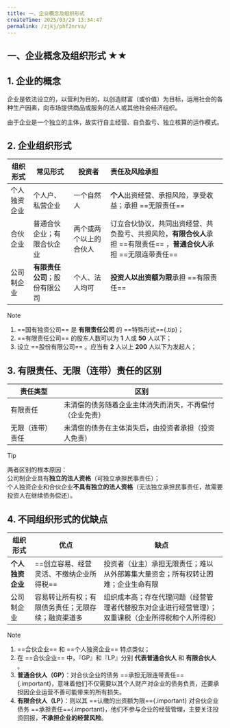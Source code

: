 ```yaml
---
title: 一、企业概念及组织形式
createTime: 2025/03/29 13:34:47
permalink: /zjkj/phf2nrva/
---
```

## 一、企业概念及组织形式 ★★

## 1. 企业的概念

企业是依法设立的，以营利为目的，以创造财富（或价值）为目标，运用社会的各种生产因素，向市场提供商品或服务的法人或其他社会经济组织。

由于企业是一个独立的主体，故实行自主经营、自负盈亏、独立核算的运作模式。

## 2. 企业组织形式

| 组织形式     | 常见形式                       | 投资者                 | 责任及风险承担                                               |
| ------------ | ------------------------------ | ---------------------- | :----------------------------------------------------------- |
| 个人独资企业 | 个人户、私营企业               | 一个自然人             | **个人**出资经营、承担风险，享受收益；承担 ==无限责任==      |
| 合伙企业     | 普通合伙企业；有限合伙企业     | 两个或两个以上的合伙人 | 订立合伙协议，共同出资经营、共负盈亏、共担风险，**有限合伙人**承担 ==有限责任== ，**普通合伙人**承担 ==无限连带责任== |
| 公司制企业   | **有限责任公司**；股份有限公司 | 个人、法人均可         | **投资人以出资额为限**承担 ==有限责任==                      |

> [!NOTE] 
>
> 1.  ==国有独资公司== 是 **有限责任公司** 的 ==特殊形式=={.tip}；
> 2.  ==有限责任公司== 的股东人数可以为 **1** 人或 **50** 人以下；
> 3. 设立 ==股份有限公司== 。应当有 **2** 人以上 **200** 人以下为发起人；

## 3. 有限责任、无限（连带）责任的区别

| 责任类型         | 区别                                                     |
| ---------------- | -------------------------------------------------------- |
| 有限责任         | 未清偿的债务随着企业主体消失而消失，不再偿付（企业免责） |
| 无限（连带）责任 | 未清偿的债务在主体消失后，由投资者承担（投资人免责）     |

> [!TIP]
>
> 两者区别的根本原因：  
> 公司制企业具有**独立的法人资格**（可独立承担民事责任）；  
> 个人独资企业和合伙企业**不具有独立的法人资格**（无法独立承担民事责任，故需要投资人在继续债务偿还）。  

## 4. 不同组织形式的优缺点

| 组织形式         | 优点                                               | 缺点                                                         |
| ---------------- | -------------------------------------------------- | ------------------------------------------------------------ |
| **个人独资企业** | ==创立容易、经营灵活、不缴纳企业所得税==           | 投资者（业主）承担无限责任；难以从外部筹集大量资金；所有权转让困难；企业生命有限 |
| 公司制企业       | 容易转让所有权；有限债务责任；无限存续；融资渠道多 | 组织成本高；存在代理问题（经营管理者代替股东对企业进行经营管理）；双重课税（企业所得税和个人所得税） |

> [!NOTE] 
>
> 1.  ==合伙企业== 和 ==个人独资企业== 特点类似；
> 2.  ‌在 ==合伙企业== 中，『GP』和『LP』分别 **代表普通合伙人** 和 **有限合伙人**  。
> 3. **普通合伙人（GP）**：对合伙企业的债务 ==承担无限连带责任=={.important}，意味着他们不仅需要以其个人财产对企业的债务负责，还要承担因企业运营不善可能带来的所有损失。 
> 4. **有限合伙人（LP）**：则以其 ==认缴的出资额为限=={.important} 对合伙企业债务 ==承担责任=={.important}，他们不参与企业的经营管理，主要关注投资回报，**不承担企业的经营风险**。‌

